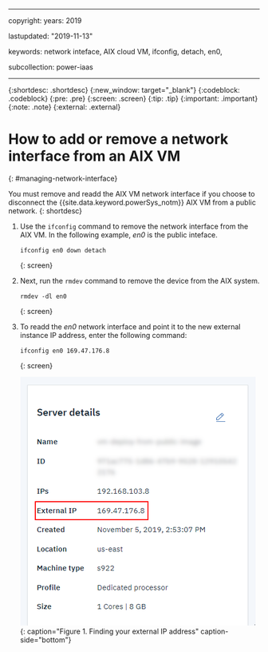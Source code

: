 ﻿---

copyright:
  years: 2019

lastupdated: "2019-11-13"

keywords: network inteface, AIX cloud VM, ifconfig, detach, en0, 

subcollection: power-iaas

---

{:shortdesc: .shortdesc}
{:new_window: target="_blank"}
{:codeblock: .codeblock}
{:pre: .pre}
{:screen: .screen}
{:tip: .tip}
{:important: .important}
{:note: .note}
{:external: .external}

# How to add or remove a network interface from an AIX VM
{: #managing-network-interface}

You must remove and readd the AIX VM network interface if you choose to disconnect the {{site.data.keyword.powerSys_notm}} AIX VM from a public network.
{: shortdesc}

1. Use the `ifconfig` command to remove the network interface from the AIX VM. In the following example, *en0* is the public inteface.

    ```
    ifconfig en0 down detach
    ```
    {: screen}

2. Next, run the `rmdev` command to remove the device from the AIX system.

    ```
    rmdev -dl en0
    ```
    {: screen}

3. To readd the *en0* network interface and point it to the new external instance IP address, enter the following command:

    ```
    ifconfig en0 169.47.176.8
    ```
    {: screen}

    ![Finding your external IP address](./images/console-external-ip.png "Finding your external IP address"){: caption="Figure 1. Finding your external IP address" caption-side="bottom"}
